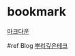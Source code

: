 # bookmark
[마크다운](https://namu.wiki/w/%EB%82%98%EB%AC%B4%EC%9C%84%ED%82%A4:%EB%AC%B8%EB%B2%95%20%EB%8F%84%EC%9B%80%EB%A7%90?from=%EB%82%98%EB%AC%B4%EB%A7%88%ED%81%AC#s-10)

#ref Blog
[뿌리깊은테크](https://mpling-rec.tistory.com/)
